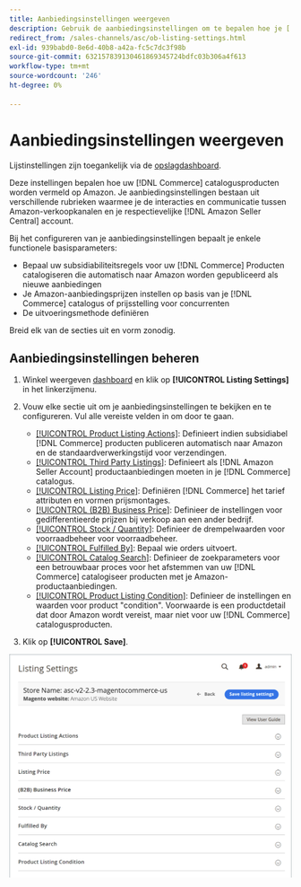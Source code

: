 ```yaml
---
title: Aanbiedingsinstellingen weergeven
description: Gebruik de aanbiedingsinstellingen om te bepalen hoe je [!DNL Commerce] catalogusproducten worden vermeld op [!DNL Amazon Marketplace].
redirect_from: /sales-channels/asc/ob-listing-settings.html
exl-id: 939babd0-8e6d-40b8-a42a-fc5c7dc3f98b
source-git-commit: 632157839130461869345724bdfc03b306a4f613
workflow-type: tm+mt
source-wordcount: '246'
ht-degree: 0%

---
```


# Aanbiedingsinstellingen weergeven

Lijstinstellingen zijn toegankelijk via de [opslagdashboard](./amazon-store-dashboard.md).

Deze instellingen bepalen hoe uw [!DNL Commerce] catalogusproducten worden vermeld op Amazon. Je aanbiedingsinstellingen bestaan uit verschillende rubrieken waarmee je de interacties en communicatie tussen Amazon-verkoopkanalen en je respectievelijke [!DNL Amazon Seller Central] account.

Bij het configureren van je aanbiedingsinstellingen bepaalt je enkele functionele basisparameters:

- Bepaal uw subsidiabiliteitsregels voor uw [!DNL Commerce] Producten catalogiseren die automatisch naar Amazon worden gepubliceerd als nieuwe aanbiedingen
- Je Amazon-aanbiedingsprijzen instellen op basis van je [!DNL Commerce] catalogus of prijsstelling voor concurrenten
- De uitvoeringsmethode definiëren

Breid elk van de secties uit en vorm zonodig.

## Aanbiedingsinstellingen beheren

1. Winkel weergeven [dashboard](./amazon-store-dashboard.md) en klik op **[!UICONTROL Listing Settings]** in het linkerzijmenu.

1. Vouw elke sectie uit om je aanbiedingsinstellingen te bekijken en te configureren. Vul alle vereiste velden in om door te gaan.

   - [[!UICONTROL Product Listing Actions]](./product-listing-actions.md): Definieert indien subsidiabel [!DNL Commerce] producten publiceren automatisch naar Amazon en de standaardverwerkingstijd voor verzendingen.
   - [[!UICONTROL Third Party Listings]](./third-party-listing-settings.md): Definieert als [!DNL Amazon Seller Account] productaanbiedingen moeten in je [!DNL Commerce] catalogus.
   - [[!UICONTROL Listing Price]](./listing-price.md): Definiëren [!DNL Commerce] het tarief attributen en vormen prijsmontages.
   - [[!UICONTROL (B2B) Business Price]](./business-pricing.md): Definieer de instellingen voor gedifferentieerde prijzen bij verkoop aan een ander bedrijf.
   - [[!UICONTROL Stock / Quantity]](./stock-quantity.md): Definieer de drempelwaarden voor voorraadbeheer voor voorraadbeheer.
   - [[!UICONTROL Fulfilled By]](./fulfilled-by.md)\: Bepaal wie orders uitvoert.
   - [[!UICONTROL Catalog Search]](./catalog-search.md): Definieer de zoekparameters voor een betrouwbaar proces voor het afstemmen van uw [!DNL Commerce] catalogiseer producten met je Amazon-productaanbiedingen.
   - [[!UICONTROL Product Listing Condition]](./product-listing-condition.md): Definieer de instellingen en waarden voor product &quot;condition&quot;. Voorwaarde is een productdetail dat door Amazon wordt vereist, maar niet voor uw [!DNL Commerce] catalogusproducten.

1. Klik op **[!UICONTROL Save]**.

![Aanbiedingsinstellingen](assets/amazon-listing-settings.png)
